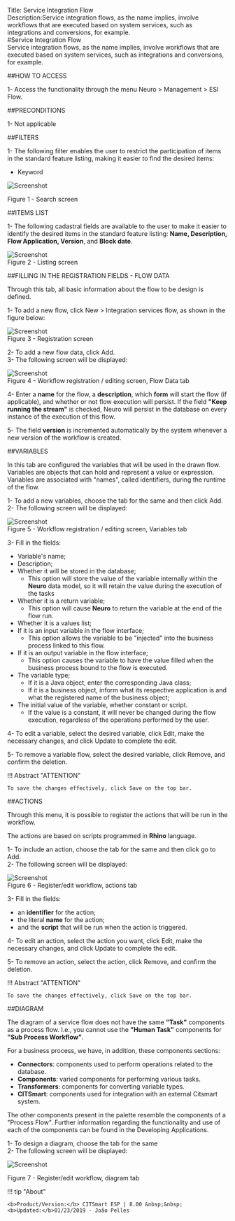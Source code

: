 Title: Service Integration Flow  
Description:Service integration flows, as the name implies, involve workflows that are executed based on system services, such as integrations and conversions, for example.  
#Service Integration Flow   
Service integration flows, as the name implies, involve workflows that are executed based on system services, such as integrations and conversions, for example.  

##HOW TO ACCESS  

1- Access the functionality through the menu Neuro > Management > ESI Flow.  

##PRECONDITIONS  

1- Not applicable  

##FILTERS  

1- The following filter enables the user to restrict the participation of items in the standard feature listing, making it easier to find the desired items:  

- Keyword  

![Screenshot](images/Service-Integration-Flow-fig01.png)

Figure 1 - Search screen   

##ITEMS LIST  

1- The following cadastral fields are available to the user to make it easier to identify the desired items in the standard feature listing: **Name, Description, Flow Application, Version**, and **Block date**.  

![Screenshot](images/Service-Integration-Flow-fig02.png)   
Figure 2 - Listing screen   

##FILLING IN THE REGISTRATION FIELDS - FLOW DATA  

Through this tab, all basic information about the flow to be design is defined.  

1- To add a new flow, click New > Integration services flow, as shown in the figure below:  

![Screenshot](images/Service-Integration-Flow-fig03.png)   
Figure 3 - Registration screen  

2- To add a new flow data, click Add.  
3- The following screen will be displayed:  

![Screenshot](images/Service-Integration-Flow-fig04.png)   
Figure 4 - Workflow registration / editing screen, Flow Data tab   

4- Enter a **name** for the flow, a **description**, which **form** will start the flow (if applicable), and whether or not flow execution will persist. If the field **"Keep running the stream"** is checked, Neuro will persist in the database on every instance of the execution of this flow.  

5- The field **version** is incremented automatically by the system whenever a new version of the workflow is created.  

##VARIABLES  

In this tab are configured the variables that will be used in the drawn flow. Variables are objects that can hold and represent a value or expression. Variables are associated with "names", called identifiers, during the runtime of the flow.  

1- To add a new variables, choose the tab for the same and then click Add.  
2- The following screen will be displayed:  

![Screenshot](images/Service-Integration-Flow-fig05.png)   
Figure 5 - Workflow registration / editing screen, Variables tab   

3- Fill in the fields:  

- Variable's name;  
- Description;  
- Whether it will be stored in the database;  
	- This option will store the value of the variable internally within the **Neuro** data model, so it will retain the value during the execution of the tasks  
- Whether it is a return variable;  
	- This option will cause **Neuro** to return the variable at the end of the flow run.  
- Whether it is a values list;  
- If it is an input variable in the flow interface;  
	- This option allows the variable to be "injected" into the business process linked to this flow.  
- If it is an output variable in the flow interface;  
	- This option causes the variable to have the value filled when the business process bound to the flow is executed.  
- The variable type;  
	- If it is a Java object, enter the corresponding Java class;  
	- If it is a business object, inform what its respective application is and what the registered name of the business object;  
- The initial value of the variable, whether constant or script.  
	- If the value is a constant, it will never be changed during the flow execution, regardless of the operations performed by the user.  

4- To edit a variable, select the desired variable, click Edit, make the necessary changes, and click Update to complete the edit.  

5- To remove a variable flow, select the desired variable, click Remove, and confirm the deletion.  

!!! Abstract "ATTENTION"  

    To save the changes effectively, click Save on the top bar. 

##ACTIONS  

Through this menu, it is possible to register the actions that will be run in the workflow.  

The actions are based on scripts programmed in **Rhino** language.  

 1- To include an action, choose the tab for the same and then click go to Add.  
 2- The following screen will be displayed:  

![Screenshot](images/Service-Integration-Flow-fig06.png)   
Figure 6 - Register/edit workflow, actions tab 

3- Fill in the fields:  

- an **identifier** for the action;  
- the literal **name** for the action;  
- and the **script** that will be run when the action is triggered.  

4- To edit an action, select the action you want, click Edit, make the necessary changes, and click Update to complete the edit.  

5- To remove an action, select the action, click Remove, and confirm the deletion.  

!!! Abstract "ATTENTION"  

    To save the changes effectively, click Save on the top bar. 

##DIAGRAM  

The diagram of a service flow does not have the same **"Task"** components as a process flow. I.e., you cannot use the **"Human Task"** components for **"Sub Process Workflow"**.  

For a business process, we have, in addition, these components sections:  

- **Connectors**: components used to perform operations related to the database.  
- **Components**: varied components for performing various tasks.  
- **Transformers**: components for converting variable types.  
- **CITSmart**: components used for integration with an external Citsmart system.  

The other components present in the palette resemble the components of a "Process Flow". Further information regarding the functionality and use of each of the components can be found in the Developing Applications.  

1- To design a diagram, choose the tab for the same  
2- The following screen will be displayed:  

![Screenshot](images/Service-Integration-Flow-fig07.png)

Figure 7 - Register/edit workflow, diagram tab



!!! tip "About"

    <b>Product/Version:</b> CITSmart ESP | 8.00 &nbsp;&nbsp;
    <b>Updated:</b>01/23/2019 - João Pelles  
